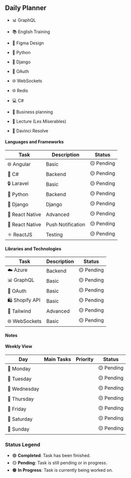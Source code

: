 ## Daily Planner

- 📊 GraphQL 

- 📚 English Training
- 🎨 Figma Design

- 🐍 Python
- 🐍 Django
- 🔑 OAuth  
- 🌐 WebSockets 
- 🌐 Redis 

- 💻 C#
- 💼 Business planning
- 📖 Lecture (Les Miserables)
- 🎥 Davinci Resolve
#### Languages and Frameworks

| Task            | Description       | Status     |
| --------------- | ----------------- | ---------- |
| 🌐 Angular      | Basic             | 🟡 Pending |
| 🔧 C#           | Backend           | 🟡 Pending |
| 🔒 Laravel      | Basic             | 🟡 Pending |
| 🐍 Python       | Backend           | 🟡 Pending |
| 🐍 Django       | Django            | 🟡 Pending |
| 📱 React Native | Advanced          | 🟡 Pending |
| 📱 React Native | Push Notification | 🟡 Pending |
| ⚛️ ReactJS      | Testing           | 🟡 Pending |

#### Libraries and Technologies

| Task          | Description | Status     |
| ------------- | ----------- | ---------- |
| ☁️ Azure      | Backend     | 🟡 Pending |
| 📊 GraphQL    | Basic       | 🟡 Pending |
| 🔑 OAuth      | Basic       | 🟡 Pending |
| 🛍 Shopify API | Basic       | 🟡 Pending |
| 💨 Tailwind   | Advanced    | 🟡 Pending |
| 🌐 WebSockets | Basic       | 🟡 Pending |

#### Notes

#### Weekly View

| Day          | Main Tasks | Priority | Status     |
| ------------ | ---------- | -------- | ---------- |
| 📅 Monday    |            |          | 🟡 Pending |
| 📅 Tuesday   |            |          | 🟡 Pending |
| 📅 Wednesday |            |          | 🟡 Pending |
| 📅 Thursday  |            |          | 🟡 Pending |
| 📅 Friday    |            |          | 🟡 Pending |
| 📅 Saturday  |            |          | 🟡 Pending |
| 📅 Sunday    |            |          | 🟡 Pending |

### Status Legend

- 🟢 **Completed**: Task has been finished.
- 🟡 **Pending**: Task is still pending or in progress.
- 🟠 **In Progress**: Task is currently being worked on.
